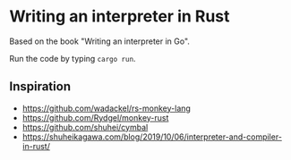 # Writing an interpreter in Rust

Based on the book "Writing an interpreter in Go".

Run the code by typing `cargo run`.

## Inspiration

- https://github.com/wadackel/rs-monkey-lang
- https://github.com/Rydgel/monkey-rust
- https://github.com/shuhei/cymbal
- https://shuheikagawa.com/blog/2019/10/06/interpreter-and-compiler-in-rust/
